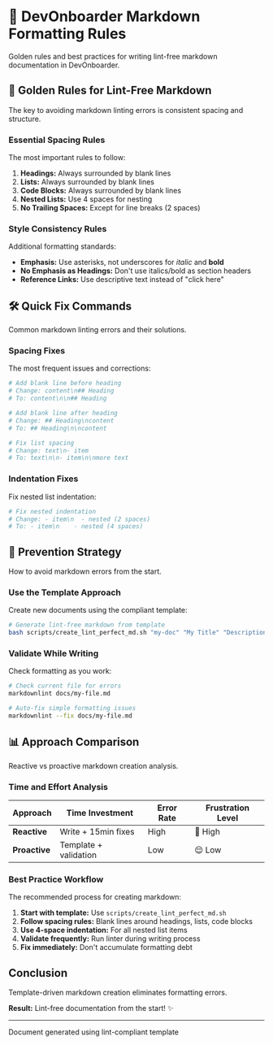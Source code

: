 # 📝 DevOnboarder Markdown Formatting Rules

Golden rules and best practices for writing lint-free markdown documentation in DevOnboarder.

## 🎯 Golden Rules for Lint-Free Markdown

The key to avoiding markdown linting errors is consistent spacing and structure.

### Essential Spacing Rules

The most important rules to follow:

1. **Headings:** Always surrounded by blank lines
2. **Lists:** Always surrounded by blank lines
3. **Code Blocks:** Always surrounded by blank lines
4. **Nested Lists:** Use 4 spaces for nesting
5. **No Trailing Spaces:** Except for line breaks (2 spaces)

### Style Consistency Rules

Additional formatting standards:

- **Emphasis:** Use asterisks, not underscores for _italic_ and **bold**
- **No Emphasis as Headings:** Don't use italics/bold as section headers
- **Reference Links:** Use descriptive text instead of "click here"

## 🛠️ Quick Fix Commands

Common markdown linting errors and their solutions.

### Spacing Fixes

The most frequent issues and corrections:

```bash
# Add blank line before heading
# Change: content\n## Heading
# To: content\n\n## Heading

# Add blank line after heading
# Change: ## Heading\ncontent
# To: ## Heading\n\ncontent

# Fix list spacing
# Change: text\n- item
# To: text\n\n- item\n\nmore text
```

### Indentation Fixes

Fix nested list indentation:

```bash
# Fix nested indentation
# Change: - item\n  - nested (2 spaces)
# To: - item\n    - nested (4 spaces)
```

## 🎯 Prevention Strategy

How to avoid markdown errors from the start.

### Use the Template Approach

Create new documents using the compliant template:

```bash
# Generate lint-free markdown from template
bash scripts/create_lint_perfect_md.sh "my-doc" "My Title" "Description"
```

### Validate While Writing

Check formatting as you work:

```bash
# Check current file for errors
markdownlint docs/my-file.md

# Auto-fix simple formatting issues
markdownlint --fix docs/my-file.md
```

## 📊 Approach Comparison

Reactive vs proactive markdown creation analysis.

### Time and Effort Analysis

| Approach      | Time Investment       | Error Rate | Frustration Level |
| ------------- | --------------------- | ---------- | ----------------- |
| **Reactive**  | Write + 15min fixes   | High       | 😤 High           |
| **Proactive** | Template + validation | Low        | 😌 Low            |

### Best Practice Workflow

The recommended process for creating markdown:

1. **Start with template:** Use `scripts/create_lint_perfect_md.sh`
2. **Follow spacing rules:** Blank lines around headings, lists, code blocks
3. **Use 4-space indentation:** For all nested list items
4. **Validate frequently:** Run linter during writing process
5. **Fix immediately:** Don't accumulate formatting debt

## Conclusion

Template-driven markdown creation eliminates formatting errors.

**Result:** Lint-free documentation from the start! ✨

---

Document generated using lint-compliant template
